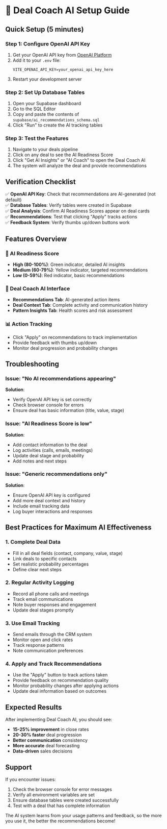 # 🚀 Deal Coach AI Setup Guide

## Quick Setup (5 minutes)

### Step 1: Configure OpenAI API Key
1. Get your OpenAI API key from [OpenAI Platform](https://platform.openai.com/api-keys)
2. Add it to your `.env` file:
   ```
   VITE_OPENAI_API_KEY=your_openai_api_key_here
   ```
3. Restart your development server

### Step 2: Set Up Database Tables
1. Open your Supabase dashboard
2. Go to the SQL Editor
3. Copy and paste the contents of `supabase/ai_recommendations_schema.sql`
4. Click "Run" to create the AI tracking tables

### Step 3: Test the Features
1. Navigate to your deals pipeline
2. Click on any deal to see the AI Readiness Score
3. Click "Get AI Insights" or "AI Coach" to open the Deal Coach AI
4. The system will analyze the deal and provide recommendations

## Verification Checklist

✅ **OpenAI API Key**: Check that recommendations are AI-generated (not default)  
✅ **Database Tables**: Verify tables were created in Supabase  
✅ **Deal Analysis**: Confirm AI Readiness Scores appear on deal cards  
✅ **Recommendations**: Test that clicking "Apply" tracks actions  
✅ **Feedback System**: Verify thumbs up/down buttons work  

## Features Overview

### 🎯 AI Readiness Score
- **High (80-100%)**: Green indicator, detailed AI insights
- **Medium (60-79%)**: Yellow indicator, targeted recommendations  
- **Low (0-59%)**: Red indicator, basic recommendations

### 🧠 Deal Coach AI Interface
- **Recommendations Tab**: AI-generated action items
- **Deal Context Tab**: Complete activity and communication history
- **Pattern Insights Tab**: Health scores and risk assessment

### 📊 Action Tracking
- Click "Apply" on recommendations to track implementation
- Provide feedback with thumbs up/down
- Monitor deal progression and probability changes

## Troubleshooting

### Issue: "No AI recommendations appearing"
**Solution**: 
- Verify OpenAI API key is set correctly
- Check browser console for errors
- Ensure deal has basic information (title, value, stage)

### Issue: "AI Readiness Score is low"
**Solution**:
- Add contact information to the deal
- Log activities (calls, emails, meetings)
- Update deal stage and probability
- Add notes and next steps

### Issue: "Generic recommendations only"
**Solution**:
- Ensure OpenAI API key is configured
- Add more deal context and history
- Include email tracking data
- Log buyer interactions and responses

## Best Practices for Maximum AI Effectiveness

### 1. Complete Deal Data
- Fill in all deal fields (contact, company, value, stage)
- Link deals to specific contacts
- Set realistic probability percentages
- Define clear next steps

### 2. Regular Activity Logging
- Record all phone calls and meetings
- Track email communications
- Note buyer responses and engagement
- Update deal stages promptly

### 3. Use Email Tracking
- Send emails through the CRM system
- Monitor open and click rates
- Track response patterns
- Note communication preferences

### 4. Apply and Track Recommendations
- Use the "Apply" button to track actions taken
- Provide feedback on recommendation quality
- Monitor probability changes after applying actions
- Update deal information based on outcomes

## Expected Results

After implementing Deal Coach AI, you should see:

- **15-25% improvement** in close rates
- **20-30% faster** deal progression  
- **Better communication** consistency
- **More accurate** deal forecasting
- **Data-driven** sales decisions

## Support

If you encounter issues:
1. Check the browser console for error messages
2. Verify all environment variables are set
3. Ensure database tables were created successfully
4. Test with a deal that has complete information

The AI system learns from your usage patterns and feedback, so the more you use it, the better the recommendations become! 